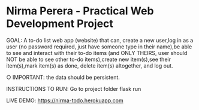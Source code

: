 # Nirma Perera - Practical Web Development Project

GOAL:
   A to-do list web app (website) that can, create a new user,log in as a user (no password required, just have someone type in their name),be able to see and interact with their to-do items (and ONLY THEIRS, user should NOT be able to see other to-do items),create new item(s),see their item(s),mark item(s) as done, delete item(s) altogether, and log out.

○ IMPORTANT: the data should be persistent. 

INSTRUCTIONS TO RUN:
Go to project folder
flask run

LIVE DEMO: https://nirma-todo.herokuapp.com
